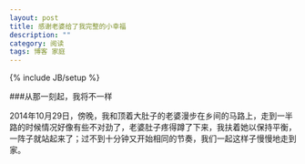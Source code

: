 ```yaml
---
layout: post
title: 感谢老婆给了我完整的小幸福
description: ""
category: 阅读
tags: 博客 家庭
---
```

{% include JB/setup %}

###从那一刻起，我将不一样

2014年10月29日，傍晚，我和顶着大肚子的老婆漫步在乡间的马路上，走到一半路的时候情况好像有些不对劲了，老婆肚子疼得蹲了下来，我扶着她以保持平衡，一阵子就站起来了；过不到十分钟又开始相同的节奏，我们一起这样子慢慢地走到家。

 